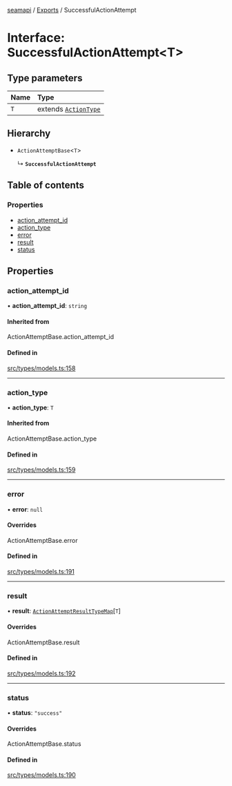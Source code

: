 [seamapi](../README.md) / [Exports](../modules.md) / SuccessfulActionAttempt

# Interface: SuccessfulActionAttempt<T\>

## Type parameters

| Name | Type |
| :------ | :------ |
| `T` | extends [`ActionType`](../modules.md#actiontype) |

## Hierarchy

- `ActionAttemptBase`<`T`\>

  ↳ **`SuccessfulActionAttempt`**

## Table of contents

### Properties

- [action\_attempt\_id](SuccessfulActionAttempt.md#action_attempt_id)
- [action\_type](SuccessfulActionAttempt.md#action_type)
- [error](SuccessfulActionAttempt.md#error)
- [result](SuccessfulActionAttempt.md#result)
- [status](SuccessfulActionAttempt.md#status)

## Properties

### action\_attempt\_id

• **action\_attempt\_id**: `string`

#### Inherited from

ActionAttemptBase.action\_attempt\_id

#### Defined in

[src/types/models.ts:158](https://github.com/seamapi/javascript/blob/main/src/types/models.ts#L158)

___

### action\_type

• **action\_type**: `T`

#### Inherited from

ActionAttemptBase.action\_type

#### Defined in

[src/types/models.ts:159](https://github.com/seamapi/javascript/blob/main/src/types/models.ts#L159)

___

### error

• **error**: ``null``

#### Overrides

ActionAttemptBase.error

#### Defined in

[src/types/models.ts:191](https://github.com/seamapi/javascript/blob/main/src/types/models.ts#L191)

___

### result

• **result**: [`ActionAttemptResultTypeMap`](ActionAttemptResultTypeMap.md)[`T`]

#### Overrides

ActionAttemptBase.result

#### Defined in

[src/types/models.ts:192](https://github.com/seamapi/javascript/blob/main/src/types/models.ts#L192)

___

### status

• **status**: ``"success"``

#### Overrides

ActionAttemptBase.status

#### Defined in

[src/types/models.ts:190](https://github.com/seamapi/javascript/blob/main/src/types/models.ts#L190)
